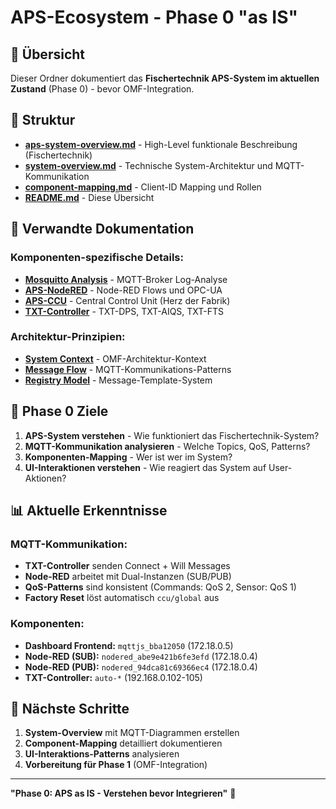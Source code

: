 # APS-Ecosystem - Phase 0 "as IS"

## 🎯 **Übersicht**

Dieser Ordner dokumentiert das **Fischertechnik APS-System im aktuellen Zustand** (Phase 0) - bevor OMF-Integration.

## 📁 **Struktur**

- **[aps-system-overview.md](aps-system-overview.md)** - High-Level funktionale Beschreibung (Fischertechnik)
- **[system-overview.md](system-overview.md)** - Technische System-Architektur und MQTT-Kommunikation
- **[component-mapping.md](component-mapping.md)** - Client-ID Mapping und Rollen
- **[README.md](README.md)** - Diese Übersicht

## 🔗 **Verwandte Dokumentation**

### **Komponenten-spezifische Details:**
- **[Mosquitto Analysis](../../06-integrations/mosquitto/)** - MQTT-Broker Log-Analyse
- **[APS-NodeRED](../../06-integrations/APS-NodeRED/)** - Node-RED Flows und OPC-UA
- **[APS-CCU](../APS-CCU/README.md)** - Central Control Unit (Herz der Fabrik)
- **[TXT-Controller](../../06-integrations/TXT-*/)** - TXT-DPS, TXT-AIQS, TXT-FTS

### **Architektur-Prinzipien:**
- **[System Context](../../02-architecture/system-context.md)** - OMF-Architektur-Kontext
- **[Message Flow](../../02-architecture/message-flow.md)** - MQTT-Kommunikations-Patterns
- **[Registry Model](../../02-architecture/registry-model.md)** - Message-Template-System

## 🚀 **Phase 0 Ziele**

1. **APS-System verstehen** - Wie funktioniert das Fischertechnik-System?
2. **MQTT-Kommunikation analysieren** - Welche Topics, QoS, Patterns?
3. **Komponenten-Mapping** - Wer ist wer im System?
4. **UI-Interaktionen verstehen** - Wie reagiert das System auf User-Aktionen?

## 📊 **Aktuelle Erkenntnisse**

### **MQTT-Kommunikation:**
- **TXT-Controller** senden Connect + Will Messages
- **Node-RED** arbeitet mit Dual-Instanzen (SUB/PUB)
- **QoS-Patterns** sind konsistent (Commands: QoS 2, Sensor: QoS 1)
- **Factory Reset** löst automatisch `ccu/global` aus

### **Komponenten:**
- **Dashboard Frontend:** `mqttjs_bba12050` (172.18.0.5)
- **Node-RED (SUB):** `nodered_abe9e421b6fe3efd` (172.18.0.4)
- **Node-RED (PUB):** `nodered_94dca81c69366ec4` (172.18.0.4)
- **TXT-Controller:** `auto-*` (192.168.0.102-105)

## 🔄 **Nächste Schritte**

1. **System-Overview** mit MQTT-Diagrammen erstellen
2. **Component-Mapping** detailliert dokumentieren
3. **UI-Interaktions-Patterns** analysieren
4. **Vorbereitung für Phase 1** (OMF-Integration)

---

**"Phase 0: APS as IS - Verstehen bevor Integrieren"** 🎯
